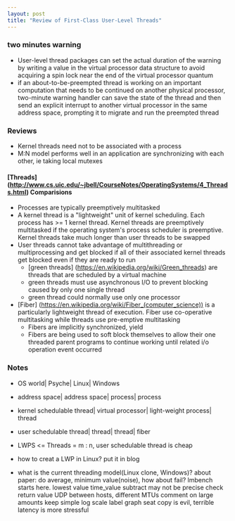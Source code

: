 ```yaml
---
layout: post
title: "Review of First-Class User-Level Threads"
---
```


### two minutes warning
* User-level thread packages can set the actual duration of the warning by writing a value in the virtual processor data structure to avoid acquiring a spin lock near the end of the virtual processor quantum
* if an about-to-be-preempted thread is working on an important computation that needs to be continued on another physical processor, two-minute warning handler can save the state of the thread and then send an explicit interrupt to another virtual processor in the same address space, prompting it to migrate and run the preempted thread


### Reviews
* Kernel threads need not to be associated with a process
* M:N model performs well in an application are synchronizing with each other, ie taking local mutexes

#### [Threads] (http://www.cs.uic.edu/~jbell/CourseNotes/OperatingSystems/4_Threads.html) Comparisions
* Processes are typically preemptively multitasked
* A kernel thread is a "lightweight" unit of kernel scheduling. Each process has >= 1 kernel thread. Kernel threads are preemptively multitasked if the operating system's process scheduler is preemptive. Kernel threads take much longer than user threads to be swapped
* User threads cannot take advantage of multithreading or multiprocessing and get blocked if all of their associated kernel threads get blocked even if they are ready to run
    * [green threads] (https://en.wikipedia.org/wiki/Green_threads) are threads that are scheduled by a virtual machine
    * green threads must use asynchronous I/O to prevent blocking caused by only one single thread
    * green thread could normally use only one processor
* [Fiber] (https://en.wikipedia.org/wiki/Fiber_(computer_science)) is a particularly lightweight thread of execution. Fiber use co-operative multitasking while threads use pre-emptive multitasking
    * Fibers are implicitly synchronized, yield
    * Fibers are being used to soft block themselves to allow their one threaded parent programs to continue working until related i/o operation event occurred


### Notes
* OS world| Psyche| Linux| Windows
* address space| address space| process| process
* kernel schedulable thread| virtual processor| light-weight process| thread
* user schedulable thread| thread| thread| fiber
* LWPS <= Threads = m : n, user schedulable thread is cheap
* how to creat a LWP in Linux? put it in blog


* what is the current threading model(Linux clone, Windows)?
about paper: do average, minimum value(noise), how about fail? lmbench starts here.
lowest value
time_value subtract may not be precise
check return value
UDP between hosts, different MTUs
comment on large amounts
keep simple
log scale
label graph seat
copy is evil, terrible
latency is more stressful
